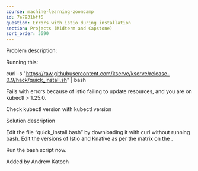 ```yaml
---
course: machine-learning-zoomcamp
id: 7e7931bff6
question: Errors with istio during installation
section: Projects (Midterm and Capstone)
sort_order: 3690
---
```


Problem description:

Running this:

curl -s "https://raw.githubusercontent.com/kserve/kserve/release-0.9/hack/quick_install.sh" | bash

Fails with errors because of istio failing to update resources, and you are on kubectl > 1.25.0.

Check kubectl version with kubectl version

Solution description

Edit the file “quick_install.bash” by downloading it with curl without running bash. Edit the versions of Istio and Knative as per the matrix on the .

Run the bash script now.

Added by Andrew Katoch

